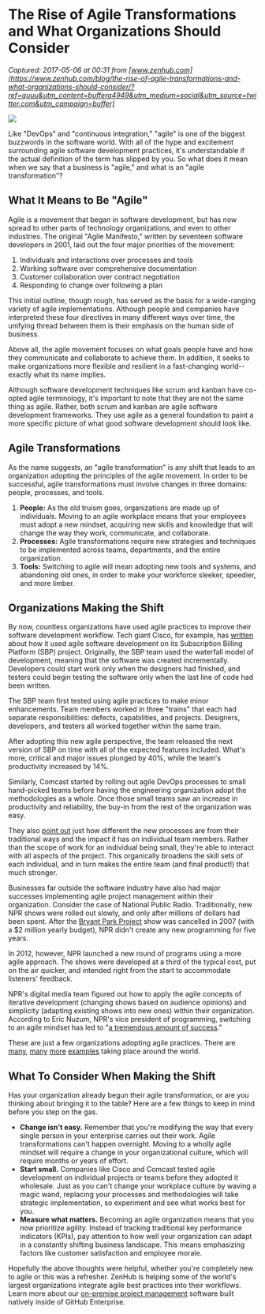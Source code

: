 # The Rise of Agile Transformations and What Organizations Should Consider

_Captured: 2017-05-06 at 00:31 from [www.zenhub.com](https://www.zenhub.com/blog/the-rise-of-agile-transformations-and-what-organizations-should-consider/?ref=quuu&utm_content=buffera4949&utm_medium=social&utm_source=twitter.com&utm_campaign=buffer)_

![](https://www.zenhub.com/blog/content/images/2017/04/agile-transformation.jpg)

Like "DevOps" and "continuous integration," "agile" is one of the biggest buzzwords in the software world. With all of the hype and excitement surrounding agile software development practices, it's understandable if the actual definition of the term has slipped by you. So what does it mean when we say that a business is "agile," and what is an "agile transformation"?

## What It Means to Be "Agile"

Agile is a movement that began in software development, but has now spread to other parts of technology organizations, and even to other industries. The original "Agile Manifesto," written by seventeen software developers in 2001, laid out the four major priorities of the movement:

  1. Individuals and interactions over processes and tools 
  2. Working software over comprehensive documentation 
  3. Customer collaboration over contract negotiation 
  4. Responding to change over following a plan

This initial outline, though rough, has served as the basis for a wide-ranging variety of agile implementations. Although people and companies have interpreted these four directives in many different ways over time, the unifying thread between them is their emphasis on the human side of business.

Above all, the agile movement focuses on what goals people have and how they communicate and collaborate to achieve them. In addition, it seeks to make organizations more flexible and resilient in a fast-changing world--exactly what its name implies.

Although software development techniques like scrum and kanban have co-opted agile terminology, it's important to note that they are not the same thing as agile. Rather, both scrum and kanban are agile software development frameworks. They use agile as a general foundation to paint a more specific picture of what good software development should look like.

## Agile Transformations

As the name suggests, an "agile transformation" is any shift that leads to an organization adopting the principles of the agile movement. In order to be successful, agile transformations must involve changes in three domains: people, processes, and tools.

  1. **People:** As the old truism goes, organizations are made up of individuals. Moving to an agile workplace means that your employees must adopt a new mindset, acquiring new skills and knowledge that will change the way they work, communicate, and collaborate. 
  2. **Processes:** Agile transformations require new strategies and techniques to be implemented across teams, departments, and the entire organization. 
  3. **Tools:** Switching to agile will mean adopting new tools and systems, and abandoning old ones, in order to make your workforce sleeker, speedier, and more limber.

## Organizations Making the Shift

By now, countless organizations have used agile practices to improve their software development workflow. Tech giant Cisco, for example, has [written](http://www.cisco.com/c/en/us/solutions/collateral/enterprise/cisco-on-cisco/cs-boit-06172016-agile-development.html) about how it used agile software development on its Subscription Billing Platform (SBP) project. Originally, the SBP team used the waterfall model of development, meaning that the software was created incrementally. Developers could start work only when the designers had finished, and testers could begin testing the software only when the last line of code had been written.

The SBP team first tested using agile practices to make minor enhancements. Team members worked in three "trains" that each had separate responsibilities: defects, capabilities, and projects. Designers, developers, and testers all worked together within the same train.

After adopting this new agile perspective, the team released the next version of SBP on time with all of the expected features included. What's more, critical and major issues plunged by 40%, while the team's productivity increased by 14%.

Similarly, Comcast started by rolling out agile DevOps processes to small hand-picked teams before having the engineering organization adopt the methodologies as a whole. Once those small teams saw an increase in productivity and reliability, the buy-in from the rest of the organization was easy.

They also [point out](http://www.telcotransformation.com/author.asp?section_id=422&doc_id=723953) just how different the new processes are from their traditional ways and the impact it has on individual team members. Rather than the scope of work for an individual being small, they're able to interact with all aspects of the project. This organically broadens the skill sets of each individual, and in turn makes the entire team (and final product!) that much stronger.

Businesses far outside the software industry have also had major successes implementing agile project management within their organization. Consider the case of National Public Radio. Traditionally, new NPR shows were rolled out slowly, and only after millions of dollars had been spent. After the [Bryant Park Project](http://www.niemanlab.org/2012/04/agile-social-cheap-the-new-way-npr-is-trying-to-make-radio/) show was cancelled in 2007 (with a $2 million yearly budget), NPR didn't create any new programming for five years.

In 2012, however, NPR launched a new round of programs using a more agile approach. The shows were developed at a third of the typical cost, put on the air quicker, and intended right from the start to accommodate listeners' feedback.

NPR's digital media team figured out how to apply the agile concepts of iterative development (changing shows based on audience opinions) and simplicity (adapting existing shows into new ones) within their organization. According to Eric Nuzum, NPR's vice president of programming, switching to an agile mindset has led to "[a tremendous amount of success](http://www.computerworld.com/article/2505876/app-development/npr-adopts-agile-like-method-for-program-development.html)."

These are just a few organizations adopting agile practices. There are [many](http://www.mckinsey.com/industries/financial-services/our-insights/ings-agile-transformation), [many](https://www2.deloitte.com/content/dam/Deloitte/global/Documents/About-Deloitte/gx-about-deloitte-agile-deloitte-agile-transformation-approach.pdf) [more](http://www.scaledagileframework.com/john-deere-case-study-part-1/) [examples](https://www.ebayinc.com/stories/news/expert-joshua-kerievsky-discusses-modern-agile-at-ebay/) taking place around the world.

## What To Consider When Making the Shift

Has your organization already begun their agile transformation, or are you thinking about bringing it to the table? Here are a few things to keep in mind before you step on the gas.

  * **Change isn't easy.** Remember that you're modifying the way that every single person in your enterprise carries out their work. Agile transformations can't happen overnight. Moving to a wholly agile mindset will require a change in your organizational culture, which will require months or years of effort.
  * **Start small.** Companies like Cisco and Comcast tested agile development on individual projects or teams before they adopted it wholesale. Just as you can't change your workplace culture by waving a magic wand, replacing your processes and methodologies will take strategic implementation, so experiment and see what works best for you.
  * **Measure what matters.** Becoming an agile organization means that you now prioritize agility. Instead of tracking traditional key performance indicators (KPIs), pay attention to how well your organization can adapt in a constantly shifting business landscape. This means emphasizing factors like customer satisfaction and employee morale.

Hopefully the above thoughts were helpful, whether you're completely new to agile or this was a refresher. ZenHub is helping some of the world's largest organizations integrate agile best practices into their workflows. Learn more about our [on-premise project management](https://www.zenhub.com/enterprise?utm_source=blog&utm_campaign=agile_transformations) software built natively inside of GitHub Enterprise.
